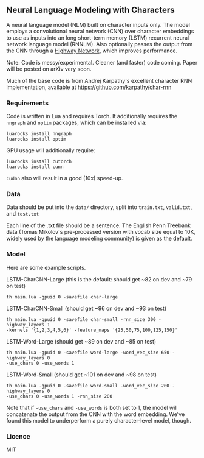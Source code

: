 ## Neural Language Modeling with Characters
A neural language model (NLM) built on character inputs only. 
The model employs a convolutional neural network (CNN) over character
embeddings to use as inputs into an long short-term memory (LSTM)
recurrent neural network language model (RNNLM). Also optionally
passes the output from the CNN through a [Highway Network](http://arxiv.org/abs/1507.06228), 
which improves performance.

Note: Code is messy/experimental. Cleaner (and faster) code coming. Paper 
will be posted on arXiv very soon.

Much of the base code is from Andrej Karpathy's excellent character RNN implementation,
available at https://github.com/karpathy/char-rnn

### Requirements
Code is written in Lua and requires Torch. It additionally requires
the `nngraph` and `optim` packages, which can be installed via:
```
luarocks install nngraph
luarocks install optim
```
GPU usage will additionally require:
```
luarocks install cutorch
luarocks install cunn
```

`cudnn` also will result in a good (10x) speed-up.

### Data
Data should be put into the `data/` directory, split into `train.txt`,
`valid.txt`, and `test.txt`

Each line of the .txt file should be a sentence. The English Penn 
Treebank data (Tomas Mikolov's pre-processed version with vocab size equal to 10K,
widely used by the language modeling community) is given as the default.

### Model
Here are some example scripts.

LSTM-CharCNN-Large (this is the default: should get ~82 on dev and ~79 on test)
```
th main.lua -gpuid 0 -savefile char-large
```

LSTM-CharCNN-Small (should get ~96 on dev and ~93 on test)
```
th main.lua -gpuid 0 -savefile char-small -rnn_size 300 -highway_layers 1 
-kernels '{1,2,3,4,5,6}' -feature_maps '{25,50,75,100,125,150}'
```

LSTM-Word-Large (should get ~89 on dev and ~85 on test)
```
th main.lua -gpuid 0 -savefile word-large -word_vec_size 650 -highway_layers 0 
-use_chars 0 -use_words 1
```

LSTM-Word-Small (should get ~101 on dev and ~98 on test)
```
th main.lua -gpuid 0 -savefile word-small -word_vec_size 200 -highway_layers 0 
-use_chars 0 -use_words 1 -rnn_size 200
```

Note that if `-use_chars` and `-use_words` is both set to 1, the model
will concatenate the output from the CNN with the word embedding. We've
found this model to underperform a purely character-level model, though.

### Licence
MIT



